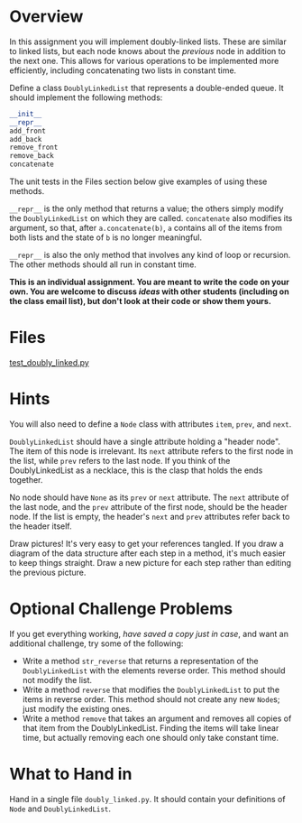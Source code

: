# Overview
In this assignment you will implement doubly-linked lists. These are similar to linked lists, but each node knows about the *previous* node in addition to the next one. This allows for various operations to be implemented more efficiently, including concatenating two lists in constant time.

Define a class `DoublyLinkedList` that represents a double-ended queue. It should implement the following methods:

```python
__init__
__repr__
add_front
add_back
remove_front
remove_back
concatenate
```

The unit tests in the Files section below give examples of using these methods.

`__repr__` is the only method that returns a value; the others simply modify the `DoublyLinkedList` on which they are called. `concatenate` also modifies its argument, so that, after `a.concatenate(b)`, `a` contains all of the items from both lists and the state of `b` is no longer meaningful.

`__repr__` is also the only method that involves any kind of loop or recursion. The other methods should all run in constant time.

**This is an individual assignment. You are meant to write the code on your own. You are welcome to discuss *ideas* with other students (including on the class email list), but don't look at their code or show them yours.**

# Files
[test_doubly_linked.py](../test/test_doubly_linked.py)

# Hints
You will also need to define a `Node` class with attributes `item`, `prev`, and `next`.

`DoublyLinkedList` should have a single attribute holding a "header node". The item of this node is irrelevant. Its `next` attribute refers to the first node in the list, while `prev` refers to the last node. If you think of the DoublyLinkedList as a necklace, this is the clasp that holds the ends together.

No node should have `None` as its `prev` or `next` attribute. The `next` attribute of the last node, and the `prev` attribute of the first node, should be the header node. If the list is empty, the header's `next` and `prev` attributes refer back to the header itself.

Draw pictures! It's very easy to get your references tangled. If you draw a diagram of the data structure after each step in a method, it's much easier to keep things straight. Draw a new picture for each step rather than editing the previous picture.

# Optional Challenge Problems
If you get everything working, *have saved a copy just in case*, and want an additional challenge, try some of the following:
* Write a method `str_reverse` that returns a representation of the `DoublyLinkedList` with the elements reverse order. This method should not modify the list.
* Write a method `reverse` that modifies the `DoublyLinkedList` to put the items in reverse order. This method should not create any new `Node`s; just modify the existing ones.
* Write a method `remove` that takes an argument and removes all copies of that item from the DoublyLinkedList. Finding the items will take linear time, but actually removing each one should only take constant time.

# What to Hand in
Hand in a single file `doubly_linked.py`. It should contain your definitions of `Node` and `DoublyLinkedList`.
